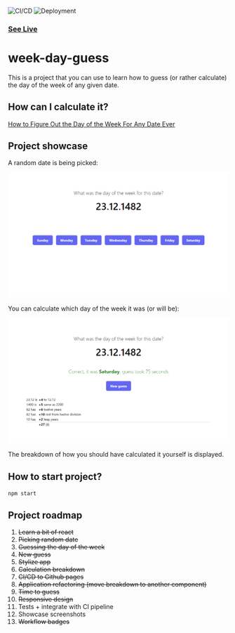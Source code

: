 ![CI/CD](https://github.com/rutkowski-tomasz/week-day-guess/actions/workflows/main.yml/badge.svg)
![Deployment](https://github.com/rutkowski-tomasz/week-day-guess/actions/workflows/pages/pages-build-deployment/badge.svg)

### [See Live](https://rutkowski-tomasz.github.io/week-day-guess/)

# week-day-guess

This is a project that you can use to learn how to guess (or rather calculate) the day of the week of any given date.

## How can I calculate it?

[How to Figure Out the Day of the Week For Any Date Ever](https://www.youtube.com/watch?v=714LTMNJy5M)

## Project showcase

A random date is being picked:

![Guess](/showcase/guess.png "Guess")

You can calculate which day of the week it was (or will be):

![Correct response](/showcase/correct.png "Correct response")

The breakdown of how you should have calculated it yourself is displayed.

## How to start project?

```shell
npm start
```

## Project roadmap

1. ~~Learn a bit of react~~
2. ~~Picking random date~~
3. ~~Guessing the day of the week~~
4. ~~New guess~~
5. ~~Stylize app~~
6. ~~Calculation breakdown~~
7. ~~CI/CD to Github pages~~
8. ~~Application refactoring (move breakdown to another component)~~
9. ~~Time to guess~~
10. ~~Responsive design~~
11. Tests + integrate with CI pipeline
12. Showcase screenshots
13. ~~Workflow badges~~